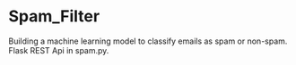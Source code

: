 # Spam_Filter
Building a machine learning model to classify emails as spam or non-spam. Flask REST Api in spam.py.

